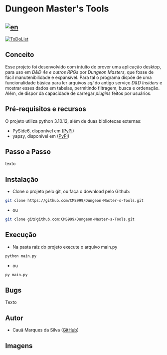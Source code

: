 # Dungeon Master's Tools
[![en](https://img.shields.io/badge/lang-pt--br-green)](README.md)
---
[![ToDoList](https://img.shields.io/badge/Go%20To-To--Do%20List-blue)](ToDo-en.md)


## Conceito
Esse projeto foi desenvolvido com intuíto de prover uma aplicação desktop, para uso em *D&D 4e e outros RPGs* por *Dungeon Masters*, que fosse de fácil manutenibilidade e expansível. Para tal o programa dispõe de uma funcionalidade básica para ler arquivos *sql* do antigo serviço *D&D Insiders* e mostrar esses dados em tabelas, permitindo filtragem, busca e ordenação. Além, de dispor da capacidade de carregar *plugins* feitos por usuários.

## Pré-requisitos e recursos
O projeto utiliza python 3.10.12, além de duas bibliotecas externas:
- PySide6, disponível em ([PyPi](https://pypi.org/project/PySide6/))
- yapsy, disponível em ([PyPi](https://pypi.org/project/Yapsy/))

## Passo a Passo
texto

## Instalação
- Clone o projeto pelo git, ou faça o download pelo Github:
``` bash
git clone https://github.com/CMS999/Dungeon-Master-s-Tools.git
```
- ou
``` bash
git clone git@github.com:CMS999/Dungeon-Master-s-Tools.git
```

## Execução
- Na pasta raiz do projeto execute o arquivo main.py
``` bash
python main.py
```
- ou 
``` bash
py main.py
```
## Bugs
Texto

## Autor
- Cauã Marques da Silva ([GitHub](https://github.com/CMS999))

## Imagens